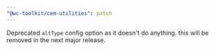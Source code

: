 ```yaml
---
"@wc-toolkit/cem-utilities": patch
---
```


Deprecated `altType` config option as it doesn't do anything. this will be removed in the next major release.
